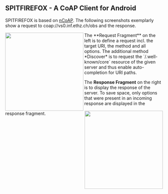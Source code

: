 ## SPITFIREFOX - A CoAP Client for Android

SPITFIREFOX is based on [nCoAP](https://github.com/okleine/nCoAP).
The following screenshots exemplarly show a request to coap://vs0.inf.ethz.ch/obs and the response.

<img align="left" src="https://media.itm.uni-luebeck.de/people/kleine/spitfirefox-screenshots/request_fragment2.png" width="250"/>
<img align="right" src="https://media.itm.uni-luebeck.de/people/kleine/spitfirefox-screenshots/response_fragment2.png" width="250"/>
The **Request Fragment** on the left is to define a request incl. the target URI, the method and all options. The additional method *Discover* is to request the `/.well-known/core` resource of the given server and thus enable auto-completion for URI paths. 

The **Response Fragment** on the right is to display the response of the server. To save space, only options that were present in an incoming response are displayed in the response fragment.
